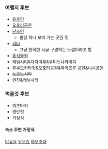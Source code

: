 ### 여행지 후보
- [유후인](https://thegate12.com/kr/article/98)
- [오호리공원](https://blog.naver.com/wkwmd81/221278517554)
- [난조인](https://m.blog.naver.com/PostView.naver?isHttpsRedirect=true&blogId=realhyeonwoo&logNo=221216445751)
	- 불상 하나 보러 가는 곳인 듯
- [히타](https://likejp.com/3093)
	- 그냥 한적한 시골 구경하는 느낌이라고 함
- [동식물원](https://lovegood8.tistory.com/174)
- 캐널시티&다자이후&우미노나카미치 
- 후쿠오카타워&오호리공원&마이즈루 공원&니시공원 
- ~~노코노시마~~
- 텐진&캐널시티

### 먹을것 후보
- 미즈타키 
- 명란젓 
- 가정식
#### 숙소 주변 가정식
[야유요](https://www.google.co.kr/maps/place/%EC%95%BC%EC%9C%A0%EC%9A%94/@33.5866494,130.3907258,16.21z/data=!3m1!5s0x3541918514579d41:0xae9ddafe5adcd15a!4m10!1m2!2m1!1z6rCA7KCV7Iud!3m6!1s0x3541918514445f21:0x362045a9b48e15ba!8m2!3d33.586822!4d130.3992056!15sCgnqsIDsoJXsi51aCyIJ6rCA7KCV7IudkgEgY2FzdWFsX2phcGFuZXNlX3N0eWxlX3Jlc3RhdXJhbnSaASRDaGREU1VoTk1HOW5TMFZKUTBGblNVUlNlbVI1VjNwM1JSQULgAQA!16s%2Fg%2F1tj1k8kp?hl=ko&authuser=1&entry=ttu)
[우오츄](https://www.google.co.kr/maps/place/%EC%9A%B0%EC%98%A4%EC%B8%84/@33.5866494,130.3907258,16.21z/data=!4m10!1m2!2m1!1z6rCA7KCV7Iud!3m6!1s0x354191845c34f7e9:0x54fd69cc7278e868!8m2!3d33.5854051!4d130.3977491!15sCgnqsIDsoJXsi51aCyIJ6rCA7KCV7IudkgEgY2FzdWFsX2phcGFuZXNlX3N0eWxlX3Jlc3RhdXJhbnSaASRDaGREU1VoTk1HOW5TMFZKUTBGblNVTXhOVXRNVTNaUlJSQULgAQA!16s%2Fg%2F1hd_ls5b5?hl=ko&authuser=1&entry=ttu)
[아오조라](https://www.google.co.kr/maps/place/%EC%95%84%EC%98%A4%EC%A1%B0%EB%9D%BC/@33.5875456,130.3884125,16.07z/data=!3m1!5s0x3541918863d85b21:0x5276adb915a08c31!4m10!1m2!2m1!1z6rCA7KCV7Iud!3m6!1s0x3541915a5e9d9751:0x77221fdb3125b33e!8m2!3d33.591696!4d130.3926572!15sCgnqsIDsoJXsi51aCyIJ6rCA7KCV7IudkgEgY2FzdWFsX2phcGFuZXNlX3N0eWxlX3Jlc3RhdXJhbnSaASRDaGREU1VoTk1HOW5TMFZKUTBGblNVUm9hVTR0WnpOQlJSQULgAQA!16s%2Fg%2F11n0l4xf44?hl=ko&authuser=1&entry=ttu)
